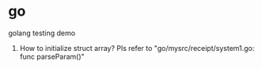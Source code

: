 # go
golang testing demo

1. How to initialize struct array?
Pls refer to "go/mysrc/receipt/system1.go: func parseParam()"
